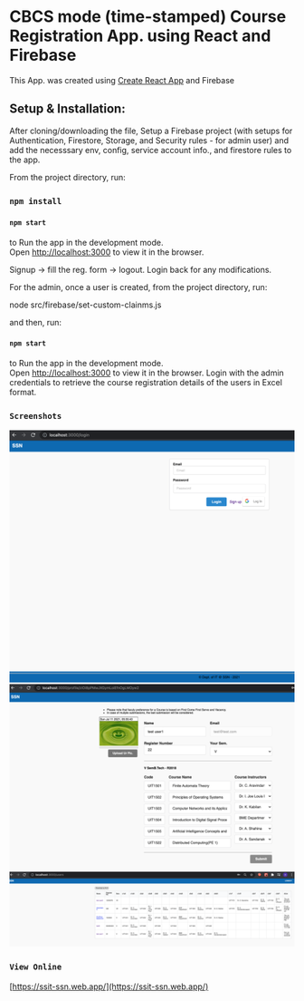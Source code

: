 # CBCS mode (time-stamped) Course Registration App. using React and Firebase

This App. was created using [Create React App](https://github.com/facebook/create-react-app) and Firebase

## Setup & Installation:

After cloning/downloading the file, Setup a Firebase project (with setups for Authentication, Firestore, Storage, and Security rules - for admin user) and add the necesssary env, config, service account info., and firestore rules to the app.

From the project directory, run:

### `npm install`

#### `npm start`

to Run the app in the development mode.\
Open [http://localhost:3000](http://localhost:3000) to view it in the browser.

Signup -> fill the reg. form -> logout. Login back for any modifications.

For the admin, once a user is created, from the project directory, run:

node src/firebase/set-custom-clainms.js <admin-user-id>

and then, run:

#### `npm start`

to Run the app in the development mode.\
Open [http://localhost:3000](http://localhost:3000) to view it in the browser. Login with the admin credentials to retrieve the course registration details of the users in Excel format.

### `Screenshots`
  
![Screenshot](login.png)
![Screenshot](user.png)
![Screenshot](admin.png)
  
### `View Online`
[https://ssit-ssn.web.app/](https://ssit-ssn.web.app/)

